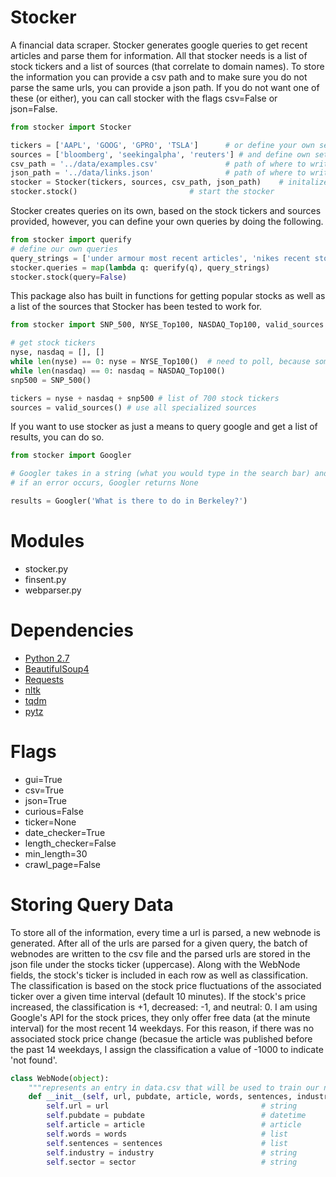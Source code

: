 # Stocker
A financial data scraper. Stocker generates google queries to get recent articles and parse them for information. 
All that stocker needs is a list of stock tickers and a list of sources (that correlate to domain names). To store the 
information you can provide a csv path and to make sure you do not parse the same urls, you can provide a json path. 
If you do not want one of these (or either), you can call stocker with the flags csv=False or json=False. 



```python
from stocker import Stocker

tickers = ['AAPL', 'GOOG', 'GPRO', 'TSLA']		# or define your own set of stock tickers
sources = ['bloomberg', 'seekingalpha', 'reuters'] # and define own set of sources
csv_path = '../data/examples.csv'				# path of where to write output (gathered information)
json_path = '../data/links.json' 				# path of where to write output (for skipping duplicates)
stocker = Stocker(tickers, sources, csv_path, json_path)	# initalize stocker
stocker.stock()							# start the stocker
```

Stocker creates queries on its own, based on the stock tickers and sources provided, however, you can define your own
queries by doing the following.

```python
from stocker import querify
# define our own queries
query_strings = ['under armour most recent articles', 'nikes recent stockholders meeting news']
stocker.queries = map(lambda q: querify(q), query_strings)
stocker.stock(query=False)
```
This package also has built in functions for getting popular stocks as well as a list of the sources that Stocker has been 
tested to work for.

```python
from stocker import SNP_500, NYSE_Top100, NASDAQ_Top100, valid_sources

# get stock tickers
nyse, nasdaq = [], [] 
while len(nyse) == 0: nyse = NYSE_Top100()	# need to poll, because sometime site retuns None
while len(nasdaq) == 0: nasdaq = NASDAQ_Top100()
snp500 = SNP_500()

tickers = nyse + nasdaq + snp500 # list of 700 stock tickers
sources = valid_sources() # use all specialized sources
```

If you want to use stocker as just a means to query google and get a list of results, you can do so.

```python
from stocker import Googler

# Googler takes in a string (what you would type in the search bar) and returns a list of urls generated from the query
# if an error occurs, Googler returns None

results = Googler('What is there to do in Berkeley?')
```

# Modules
* stocker.py
* finsent.py
* webparser.py

# Dependencies

- [Python 2.7](https://www.python.org/download/releases/2.7/)
- [BeautifulSoup4](https://www.crummy.com/software/BeautifulSoup/bs4/doc/)
- [Requests](http://docs.python-requests.org/en/master/)
- [nltk](http://www.nltk.org/)
- [tqdm](https://github.com/tqdm/tqdm)
- [pytz](https://pypi.python.org/pypi/pytz) 


# Flags
* gui=True
* csv=True
* json=True
* curious=False
* ticker=None
* date_checker=True
* length_checker=False
* min_length=30
* crawl_page=False


# Storing Query Data
To store all of the information, every time a url is parsed, a new webnode is generated. After all of the urls are parsed
for a given query, the batch of webnodes are written to the csv file and the parsed urls are stored in the json file under
the stocks ticker (uppercase). Along with the WebNode fields, the stock's ticker is included in each row as well as classification.
The classification is based on the stock price fluctuations of the associated ticker over a given time interval (default 10 minutes). If 
the stock's price increased, the classification is +1, decreased: -1, and neutral: 0. I am using Google's API for the 
stock prices, they only offer free data (at the minute interval) for the most recent 14 weekdays. For this reason, if there was no 
associated stock price change (becasue the article was published before the past 14 weekdays, I assign the classification a value of 
-1000 to indicate 'not found'.

```python
class WebNode(object):
    """represents an entry in data.csv that will be used to train our neural network"""
    def __init__(self, url, pubdate, article, words, sentences, industry='', sector=''):
        self.url = url              					# string
        self.pubdate = pubdate      					# datetime
        self.article = article      					# article
        self.words = words          					# list
        self.sentences = sentences  					# list
        self.industry = industry    					# string
        self.sector = sector       					    # string
```

